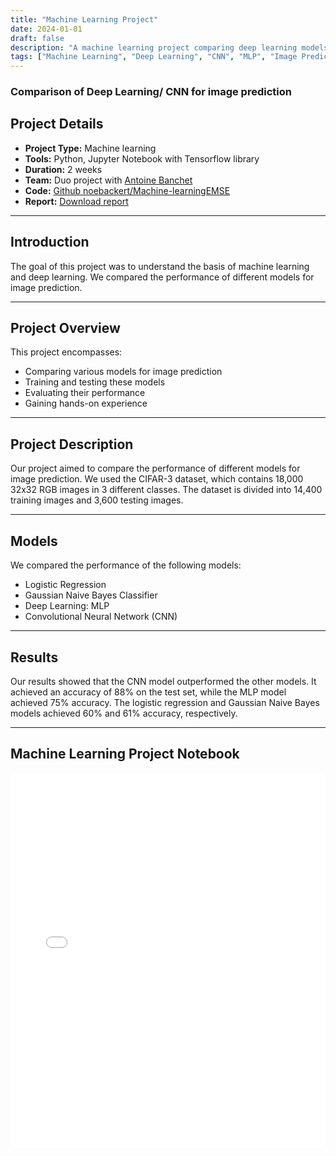 ```yaml
---
title: "Machine Learning Project"
date: 2024-01-01
draft: false
description: "A machine learning project comparing deep learning models, including CNNs and MLPs, for image prediction using the CIFAR-3 dataset. Demonstrates training, evaluation, and performance analysis of various classifiers."
tags: ["Machine Learning", "Deep Learning", "CNN", "MLP", "Image Prediction", "Python", "TensorFlow", "AI", "CIFAR-3"]
---
```


### Comparison of Deep Learning/ CNN for image prediction


## Project Details

- **Project Type:** Machine learning  
- **Tools:** Python, Jupyter Notebook with Tensorflow library  
- **Duration:** 2 weeks  
- **Team:** Duo project with [Antoine Banchet](https://github.com/AntoineDevFr)  
- **Code:** [Github noebackert/Machine-learningEMSE](https://github.com/noebackert/Machine-learningEMSE)  
- **Report:** [Download report](/files/report_machine_learning.pdf)  

---

## Introduction

The goal of this project was to understand the basis of machine learning and deep learning. We compared the performance of different models for image prediction.

---

## Project Overview

This project encompasses:

- Comparing various models for image prediction  
- Training and testing these models  
- Evaluating their performance  
- Gaining hands-on experience  

---

## Project Description

Our project aimed to compare the performance of different models for image prediction. We used the CIFAR-3 dataset, which contains 18,000 32x32 RGB images in 3 different classes. The dataset is divided into 14,400 training images and 3,600 testing images.

---

## Models

We compared the performance of the following models:

- Logistic Regression  
- Gaussian Naive Bayes Classifier  
- Deep Learning: MLP  
- Convolutional Neural Network (CNN)  

---

## Results

Our results showed that the CNN model outperformed the other models. It achieved an accuracy of 88% on the test set, while the MLP model achieved 75% accuracy. The logistic regression and Gaussian Naive Bayes models achieved 60% and 61% accuracy, respectively.

---

## Machine Learning Project Notebook

<iframe src="/MachineLearning.html" class="machinelearning-iframe" style="width:100%; height:600px; border:none;"></iframe>
